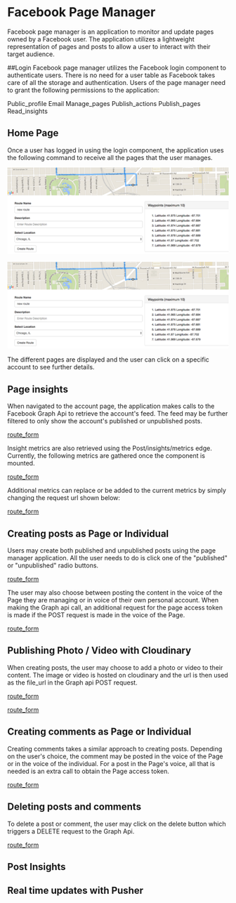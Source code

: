 # Facebook Page Manager
Facebook page manager is an application to monitor and update pages owned by a Facebook user.  The application utilizes a lightweight representation of pages and posts to allow a user to interact with their target audience.

##Login
Facebook page manager utilizes the Facebook login component to authenticate users. There is no need for a user table as Facebook takes care of all the storage and authentication.  Users of the page manager need to grant the following permissions to the application:

  Public_profile
  Email
  Manage_pages
  Publish_actions
  Publish_pages
  Read_insights


## Home Page
Once a user has logged in using the login component, the application uses the following command to receive all the pages that the user manages.

![route_form](https://github.com/jordvnkm/fitnessApp/blob/master/docs/route_form.png)

![route_form](https://github.com/jordvnkm/fitnessApp/blob/master/docs/route_form.png)

The different pages are displayed and the user can click on a specific account to see further details.


## Page insights
When navigated to the account page, the application makes calls to the Facebook Graph Api to retrieve the account's feed.  The feed may be further filtered to only show the account's published or unpublished posts.

[route_form](https://github.com/jordvnkm/fitnessApp/blob/master/docs/route_form.png)

Insight metrics are also retrieved using the Post/insights/metrics edge.  Currently, the following metrics are gathered once the component is mounted.  

[route_form](https://github.com/jordvnkm/fitnessApp/blob/master/docs/route_form.png)

Additional metrics can replace or be added to the current metrics by simply changing the request url shown below:

[route_form](https://github.com/jordvnkm/fitnessApp/blob/master/docs/route_form.png)



## Creating posts as Page or Individual
Users may create both published and unpublished posts using the page manager application.  All the user needs to do is click one of the "published" or "unpublished" radio buttons.  

[route_form](https://github.com/jordvnkm/fitnessApp/blob/master/docs/route_form.png)

The user may also choose between posting the content in the voice of the Page they are managing or in voice of their own personal account.  When making the Graph api call, an additional request for the page access token is made if the POST request is made in the voice of the Page.

[route_form](https://github.com/jordvnkm/fitnessApp/blob/master/docs/route_form.png)


## Publishing Photo / Video with Cloudinary
When creating posts, the user may choose to add a photo or video to their content.  The image or video is hosted on cloudinary and the url is then used as the file_url in the Graph api POST request.

[route_form](https://github.com/jordvnkm/fitnessApp/blob/master/docs/route_form.png)

[route_form](https://github.com/jordvnkm/fitnessApp/blob/master/docs/route_form.png)

## Creating comments as Page or Individual
Creating comments takes a similar approach to creating posts.  Depending on the user's choice, the comment may be posted in the voice of the Page or in the voice of the individual.  For a post in the Page's voice, all that is needed is an extra call to obtain the Page access token.

[route_form](https://github.com/jordvnkm/fitnessApp/blob/master/docs/route_form.png)


## Deleting posts and comments
To delete a post or comment, the user may click on the delete button which triggers a DELETE request to the Graph Api.

[route_form](https://github.com/jordvnkm/fitnessApp/blob/master/docs/route_form.png)





## Post Insights




## Real time updates with Pusher
